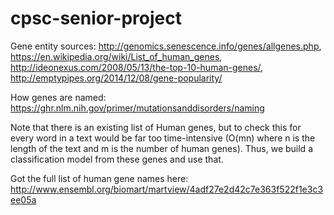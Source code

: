 # cpsc-senior-project

Gene entity sources: http://genomics.senescence.info/genes/allgenes.php, https://en.wikipedia.org/wiki/List_of_human_genes, http://ideonexus.com/2008/05/13/the-top-10-human-genes/, http://emptypipes.org/2014/12/08/gene-popularity/

How genes are named: https://ghr.nlm.nih.gov/primer/mutationsanddisorders/naming

Note that there is an existing list of Human genes, but to check this for every word in a text would be far too time-intensive (O(mn) where n is the length of the text and m is the number of human genes). Thus, we build a classification model from these genes and use that.

Got the full list of human gene names here: http://www.ensembl.org/biomart/martview/4adf27e2d42c7e363f522f1e3c3ee05a